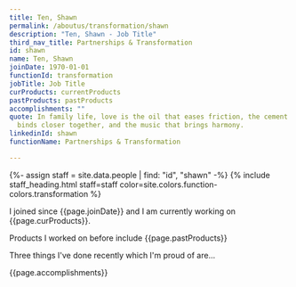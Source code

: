 ```yaml
---
title: Ten, Shawn
permalink: /aboutus/transformation/shawn
description: "Ten, Shawn - Job Title"
third_nav_title: Partnerships & Transformation
id: shawn
name: Ten, Shawn
joinDate: 1970-01-01
functionId: transformation
jobTitle: Job Title
curProducts: currentProducts
pastProducts: pastProducts
accomplishments: ""
quote: In family life, love is the oil that eases friction, the cement that
  binds closer together, and the music that brings harmony.
linkedinId: shawn
functionName: Partnerships & Transformation

---
```


{%- assign staff = site.data.people | find: "id", "shawn" -%}
{% include staff_heading.html staff=staff color=site.colors.function-colors.transformation %}

<p>I joined since {{page.joinDate}} and I am currently working on {{page.curProducts}}.</p>

<p>Products I worked on before include {{page.pastProducts}}</p>

<p>Three things I've done recently which I'm proud of are...</p>
{{page.accomplishments}}
